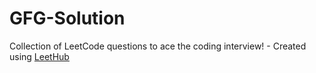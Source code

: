 # GFG-Solution
Collection of LeetCode questions to ace the coding interview! - Created using [LeetHub](https://github.com/QasimWani/LeetHub)
